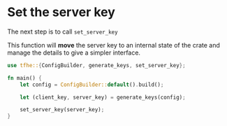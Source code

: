 # Set the server key

The next step is to call `set_server_key`

This function will **move** the server key to an internal state of the crate and manage the details to give a simpler interface.

```rust
use tfhe::{ConfigBuilder, generate_keys, set_server_key};

fn main() {
    let config = ConfigBuilder::default().build();

    let (client_key, server_key) = generate_keys(config);

    set_server_key(server_key);
}
```
